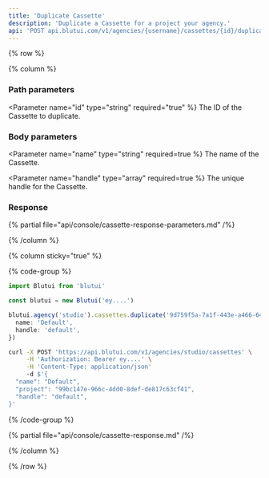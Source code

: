 ```yaml
---
title: 'Duplicate Cassette'
description: 'Duplicate a Cassette for a project your agency.'
api: 'POST api.blutui.com/v1/agencies/{username}/cassettes/{id}/duplicate'
---
```


{% row %}

{% column %}
### Path parameters

<Parameter name="id" type="string" required="true" %}
The ID of the Cassette to duplicate.
</Parameter>

### Body parameters

<Parameter name="name" type="string" required=true %}
The name of the Cassette.
</Parameter>

<Parameter name="handle" type="array" required=true %}
The unique handle for the Cassette.
</Parameter>

### Response

{% partial file="api/console/cassette-response-parameters.md" /%}

{% /column %}

{% column sticky="true" %}

{% code-group %}

```ts {% process=false filename="Node.js" %}
import Blutui from 'blutui'

const blutui = new Blutui('ey....')

blutui.agency('studio').cassettes.duplicate('9d759f5a-7a1f-443e-a466-6471da1d367b', {
  name: 'Default',
  handle: 'default',
})
```

```bash {% process=false filename="cURL" %}
curl -X POST 'https://api.blutui.com/v1/agencies/studio/cassettes' \
     -H 'Authorization: Bearer ey....' \
     -H 'Content-Type: application/json'
     -d $'{
  "name": "Default",
  "project": "99bc147e-966c-4dd0-8def-de817c63cf41",
  "handle": "default",
}'
```

{% /code-group %}

{% partial file="api/console/cassette-response.md" /%}

{% /column %}

{% /row %}
